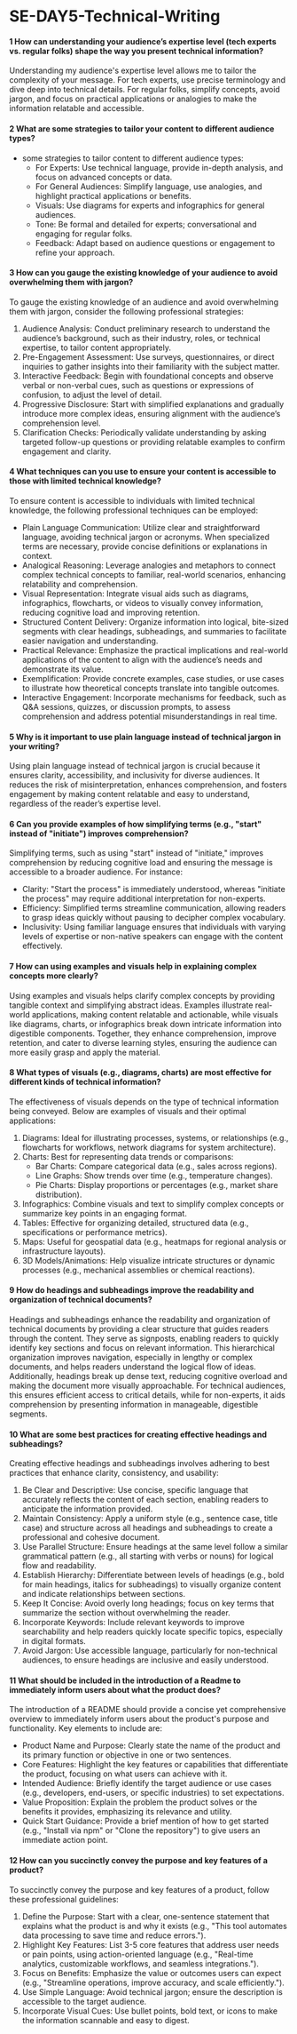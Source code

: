# SE-DAY5-Technical-Writing

#### 1 How can understanding your audience’s expertise level (tech experts vs. regular folks) shape the way you present technical information?
Understanding my audience's expertise level allows me to tailor the complexity of your message. For tech experts, use precise terminology and dive deep into technical details. For regular folks, simplify concepts, avoid jargon, and focus on practical applications or analogies to make the information relatable and accessible.

#### 2 What are some strategies to tailor your content to different audience types?
- some strategies to tailor content to different audience types:
    - For Experts: Use technical language, provide in-depth analysis, and focus on advanced concepts or data.
    - For General Audiences: Simplify language, use analogies, and highlight practical applications or benefits.
    - Visuals: Use diagrams for experts and infographics for general audiences.
    - Tone: Be formal and detailed for experts; conversational and engaging for regular folks.
    - Feedback: Adapt based on audience questions or engagement to refine your approach.

#### 3 How can you gauge the existing knowledge of your audience to avoid overwhelming them with jargon?
To gauge the existing knowledge of an audience and avoid overwhelming them with jargon, consider the following professional strategies:

1. Audience Analysis: Conduct preliminary research to understand the audience’s background, such as their industry, roles, or technical expertise, to tailor content appropriately.
2. Pre-Engagement Assessment: Use surveys, questionnaires, or direct inquiries to gather insights into their familiarity with the subject matter.
3. Interactive Feedback: Begin with foundational concepts and observe verbal or non-verbal cues, such as questions or expressions of confusion, to adjust the level of detail.
4. Progressive Disclosure: Start with simplified explanations and gradually introduce more complex ideas, ensuring alignment with the audience’s comprehension level.
5. Clarification Checks: Periodically validate understanding by asking targeted follow-up questions or providing relatable examples to confirm engagement and clarity.

#### 4 What techniques can you use to ensure your content is accessible to those with limited technical knowledge?
To ensure content is accessible to individuals with limited technical knowledge, the following professional techniques can be employed:

- Plain Language Communication: Utilize clear and straightforward language, avoiding technical jargon or acronyms. When specialized terms are necessary, provide concise definitions or explanations in context.
- Analogical Reasoning: Leverage analogies and metaphors to connect complex technical concepts to familiar, real-world scenarios, enhancing relatability and comprehension.
- Visual Representation: Integrate visual aids such as diagrams, infographics, flowcharts, or videos to visually convey information, reducing cognitive load and improving retention.
- Structured Content Delivery: Organize information into logical, bite-sized segments with clear headings, subheadings, and summaries to facilitate easier navigation and understanding.
- Practical Relevance: Emphasize the practical implications and real-world applications of the content to align with the audience’s needs and demonstrate its value.
- Exemplification: Provide concrete examples, case studies, or use cases to illustrate how theoretical concepts translate into tangible outcomes.
- Interactive Engagement: Incorporate mechanisms for feedback, such as Q&A sessions, quizzes, or discussion prompts, to assess comprehension and address potential misunderstandings in real time.
   
#### 5 Why is it important to use plain language instead of technical jargon in your writing?
Using plain language instead of technical jargon is crucial because it ensures clarity, accessibility, and inclusivity for diverse audiences. It reduces the risk of misinterpretation, enhances comprehension, and fosters engagement by making content relatable and easy to understand, regardless of the reader’s expertise level.

#### 6 Can you provide examples of how simplifying terms (e.g., "start" instead of "initiate") improves comprehension?

Simplifying terms, such as using "start" instead of "initiate," improves comprehension by reducing cognitive load and ensuring the message is accessible to a broader audience. For instance:
- Clarity: "Start the process" is immediately understood, whereas "initiate the process" may require additional interpretation for non-experts.
- Efficiency: Simplified terms streamline communication, allowing readers to grasp ideas quickly without pausing to decipher complex vocabulary.
- Inclusivity: Using familiar language ensures that individuals with varying levels of expertise or non-native speakers can engage with the content effectively.
    
#### 7 How can using examples and visuals help in explaining complex concepts more clearly?
Using examples and visuals helps clarify complex concepts by providing tangible context and simplifying abstract ideas. Examples illustrate real-world applications, making content relatable and actionable, while visuals like diagrams, charts, or infographics break down intricate information into digestible components. Together, they enhance comprehension, improve retention, and cater to diverse learning styles, ensuring the audience can more easily grasp and apply the material.

#### 8 What types of visuals (e.g., diagrams, charts) are most effective for different kinds of technical information?
The effectiveness of visuals depends on the type of technical information being conveyed. Below are examples of visuals and their optimal applications:

1. Diagrams: Ideal for illustrating processes, systems, or relationships (e.g., flowcharts for workflows, network diagrams for system architecture).
2. Charts: Best for representing data trends or comparisons:
    - Bar Charts: Compare categorical data (e.g., sales across regions).
    - Line Graphs: Show trends over time (e.g., temperature changes).
    - Pie Charts: Display proportions or percentages (e.g., market share distribution).
3. Infographics: Combine visuals and text to simplify complex concepts or summarize key points in an engaging format.
4. Tables: Effective for organizing detailed, structured data (e.g., specifications or performance metrics).
5. Maps: Useful for geospatial data (e.g., heatmaps for regional analysis or infrastructure layouts).
6. 3D Models/Animations: Help visualize intricate structures or dynamic processes (e.g., mechanical assemblies or chemical reactions).
   
#### 9 How do headings and subheadings improve the readability and organization of technical documents?
Headings and subheadings enhance the readability and organization of technical documents by providing a clear structure that guides readers through the content. They serve as signposts, enabling readers to quickly identify key sections and focus on relevant information. This hierarchical organization improves navigation, especially in lengthy or complex documents, and helps readers understand the logical flow of ideas. Additionally, headings break up dense text, reducing cognitive overload and making the document more visually approachable. For technical audiences, this ensures efficient access to critical details, while for non-experts, it aids comprehension by presenting information in manageable, digestible segments.

#### 10 What are some best practices for creating effective headings and subheadings?
Creating effective headings and subheadings involves adhering to best practices that enhance clarity, consistency, and usability:

1. Be Clear and Descriptive: Use concise, specific language that accurately reflects the content of each section, enabling readers to anticipate the information provided.
2. Maintain Consistency: Apply a uniform style (e.g., sentence case, title case) and structure across all headings and subheadings to create a professional and cohesive document.
3. Use Parallel Structure: Ensure headings at the same level follow a similar grammatical pattern (e.g., all starting with verbs or nouns) for logical flow and readability.
4. Establish Hierarchy: Differentiate between levels of headings (e.g., bold for main headings, italics for subheadings) to visually organize content and indicate relationships between sections.
5. Keep It Concise: Avoid overly long headings; focus on key terms that summarize the section without overwhelming the reader.
6. Incorporate Keywords: Include relevant keywords to improve searchability and help readers quickly locate specific topics, especially in digital formats.
7. Avoid Jargon: Use accessible language, particularly for non-technical audiences, to ensure headings are inclusive and easily understood.
   
#### 11 What should be included in the introduction of a Readme to immediately inform users about what the product does?
The introduction of a README should provide a concise yet comprehensive overview to immediately inform users about the product's purpose and functionality. Key elements to include are:

- Product Name and Purpose: Clearly state the name of the product and its primary function or objective in one or two sentences.
- Core Features: Highlight the key features or capabilities that differentiate the product, focusing on what users can achieve with it.
- Intended Audience: Briefly identify the target audience or use cases (e.g., developers, end-users, or specific industries) to set expectations.
- Value Proposition: Explain the problem the product solves or the benefits it provides, emphasizing its relevance and utility.
- Quick Start Guidance: Provide a brief mention of how to get started (e.g., "Install via npm" or "Clone the repository") to give users an immediate action point.

#### 12 How can you succinctly convey the purpose and key features of a product?
To succinctly convey the purpose and key features of a product, follow these professional guidelines:

1. Define the Purpose: Start with a clear, one-sentence statement that explains what the product is and why it exists (e.g., "This tool automates data processing to save time and reduce errors.").
2. Highlight Key Features: List 3-5 core features that address user needs or pain points, using action-oriented language (e.g., "Real-time analytics, customizable workflows, and seamless integrations.").
3. Focus on Benefits: Emphasize the value or outcomes users can expect (e.g., "Streamline operations, improve accuracy, and scale efficiently.").
4. Use Simple Language: Avoid technical jargon; ensure the description is accessible to the target audience.
5. Incorporate Visual Cues: Use bullet points, bold text, or icons to make the information scannable and easy to digest.
